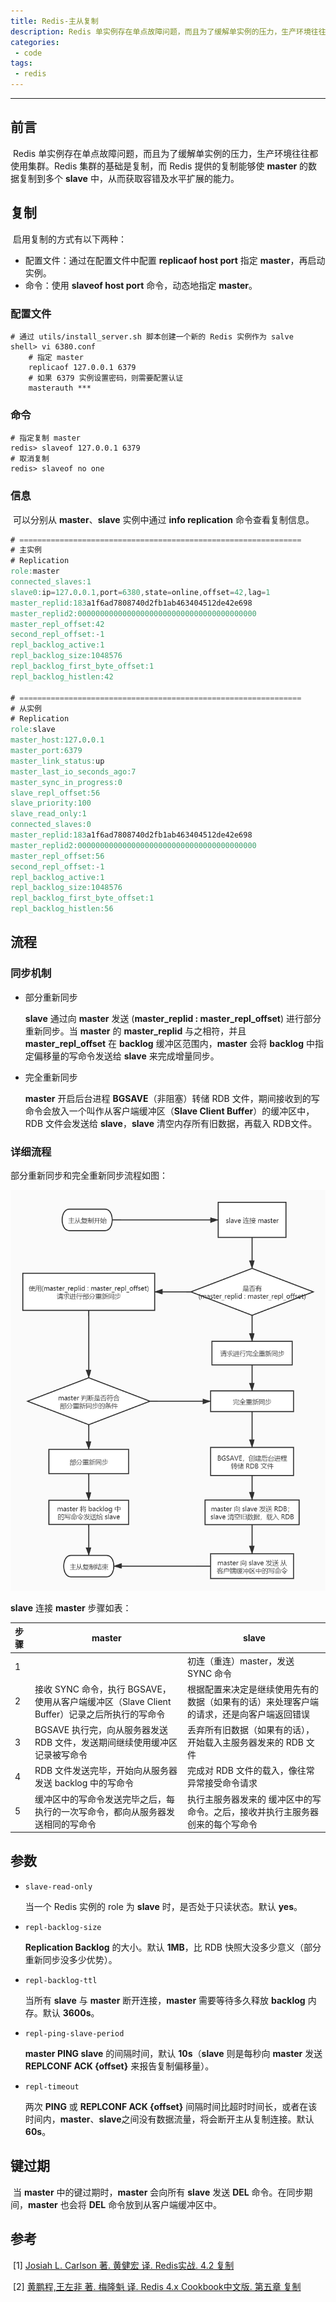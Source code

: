 ```yaml
---
title: Redis-主从复制
description: Redis 单实例存在单点故障问题，而且为了缓解单实例的压力，生产环境往往都使用集群。Redis 集群的基础是复制，而 Redis 提供的复制能够使主实例（master）的数据复制到多个从实例（slave）中，从而获取容错及水平扩展的能力。
categories: 
 - code
tags:
 - redis
---
```


------

## 前言

​	Redis 单实例存在单点故障问题，而且为了缓解单实例的压力，生产环境往往都使用集群。Redis 集群的基础是复制，而 Redis 提供的复制能够使 **master** 的数据复制到多个 **slave** 中，从而获取容错及水平扩展的能力。

## 复制

​	启用复制的方式有以下两种：

- 配置文件：通过在配置文件中配置 **replicaof host port** 指定 **master**，再启动实例。
- 命令：使用 **slaveof host port** 命令，动态地指定 **master**。

### 配置文件

```shell
# 通过 utils/install_server.sh 脚本创建一个新的 Redis 实例作为 salve
shell> vi 6380.conf
	# 指定 master
	replicaof 127.0.0.1 6379
	# 如果 6379 实例设置密码，则需要配置认证
	masterauth ***
```

### 命令

```shell
# 指定复制 master
redis> slaveof 127.0.0.1 6379
# 取消复制
redis> slaveof no one
```

### 信息

​	可以分别从 **master**、**slave** 实例中通过 **info replication** 命令查看复制信息。

```verilog
# ===============================================================
# 主实例
# Replication
role:master
connected_slaves:1
slave0:ip=127.0.0.1,port=6380,state=online,offset=42,lag=1
master_replid:183a1f6ad7808740d2fb1ab463404512de42e698
master_replid2:0000000000000000000000000000000000000000
master_repl_offset:42
second_repl_offset:-1
repl_backlog_active:1
repl_backlog_size:1048576
repl_backlog_first_byte_offset:1
repl_backlog_histlen:42

# ===============================================================
# 从实例
# Replication
role:slave
master_host:127.0.0.1
master_port:6379
master_link_status:up
master_last_io_seconds_ago:7
master_sync_in_progress:0
slave_repl_offset:56
slave_priority:100
slave_read_only:1
connected_slaves:0
master_replid:183a1f6ad7808740d2fb1ab463404512de42e698
master_replid2:0000000000000000000000000000000000000000
master_repl_offset:56
second_repl_offset:-1
repl_backlog_active:1
repl_backlog_size:1048576
repl_backlog_first_byte_offset:1
repl_backlog_histlen:56
```

## 流程

### 同步机制

- 部分重新同步

  **slave** 通过向 **master** 发送 (**master_replid : master_repl_offset**) 进行部分重新同步。当 **master** 的 **master_replid** 与之相符，并且 **master_repl_offset** 在 **backlog** 缓冲区范围内，**master** 会将 **backlog** 中指定偏移量的写命令发送给 **slave** 来完成增量同步。

- 完全重新同步

  **master** 开启后台进程 **BGSAVE**（非阻塞）转储 RDB 文件，期间接收到的写命令会放入一个叫作从客户端缓冲区（**Slave Client Buffer**）的缓冲区中，RDB 文件会发送给 **slave**，**slave** 清空内存所有旧数据，再载入 RDB文件。

### 详细流程

部分重新同步和完全重新同步流程如图：

![同步流程](https://github.com/guolanren/gallery/blob/master/found/2020-02-26-Redis-%E4%B8%BB%E4%BB%8E%E5%A4%8D%E5%88%B6/Synchronization-Flow.jpg?raw=true)

**slave** 连接 **master** 步骤如表：

| 步骤 | master                                                       | slave                                                        |
| :--- | ------------------------------------------------------------ | ------------------------------------------------------------ |
| 1    |                                                              | 初连（重连）master，发送 SYNC 命令                           |
| 2    | 接收 SYNC 命令，执行 BGSAVE，使用从客户端缓冲区（Slave Client Buffer）记录之后所执行的写命令 | 根据配置来决定是继续使用先有的数据（如果有的话）来处理客户端的请求，还是向客户端返回错误 |
| 3    | BGSAVE 执行完，向从服务器发送 RDB 文件，发送期间继续使用缓冲区记录被写命令 | 丢弃所有旧数据（如果有的话），开始载入主服务器发来的 RDB 文件 |
| 4    | RDB 文件发送完毕，开始向从服务器发送 backlog 中的写命令      | 完成对 RDB 文件的载入，像往常异常接受命令请求                |
| 5    | 缓冲区中的写命令发送完毕之后，每执行的一次写命令，都向从服务器发送相同的写命令 | 执行主服务器发来的 缓冲区中的写命令。之后，接收并执行主服务器创来的每个写命令 |

## 参数

- `slave-read-only`

  当一个 Redis 实例的 role 为 **slave** 时，是否处于只读状态。默认 **yes**。

- `repl-backlog-size`

  **Replication Backlog** 的大小。默认 **1MB**，比 RDB 快照大没多少意义（部分重新同步没多少优势）。

- `repl-backlog-ttl`

  当所有 **slave** 与 **master** 断开连接，**master** 需要等待多久释放 **backlog** 内存。默认 **3600s**。

- `repl-ping-slave-period`

  **master PING slave** 的间隔时间，默认 **10s**（**slave** 则是每秒向 **master** 发送 **REPLCONF ACK {offset}** 来报告复制偏移量）。

- `repl-timeout`

  两次 **PING** 或 **REPLCONF ACK {offset}** 间隔时间比超时时间长，或者在该时间内，**master**、**slave**之间没有数据流量，将会断开主从复制连接。默认 **60s**。

## 键过期

​	当 **master** 中的键过期时，**master** 会向所有 **slave** 发送 **DEL** 命令。在同步期间，**master** 也会将 **DEL** 命令放到从客户端缓冲区中。

## 参考

​	\[1\] [Josiah L. Carlson 著. 黄健宏 译. Redis实战. 4.2 复制](<https://book.douban.com/subject/26612779/>)

​	\[2\] [黄鹏程,王左非 著. 梅隆魁 译. Redis 4.x Cookbook中文版. 第五章 复制](<https://book.douban.com/subject/30227261/>)